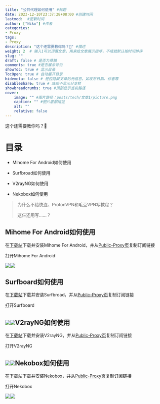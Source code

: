 ```yaml
---
title: "公共代理如何使用" #标题
date: 2023-12-10T23:37:28+08:00 #创建时间
lastmod:  #更新时间
author: ["Niko"] #作者
categories: 
- Proxy
tags: 
- Proxy
description: "这个还需要教你吗？🤔" #描述
weight: 2  # 输入1可以顶置文章，用来给文章展示排序，不填就默认按时间排序
slug: ""
draft: false # 是否为草稿
comments: true #是否展示评论
showToc: true # 显示目录
TocOpen: true # 自动展开目录
hidemeta: false # 是否隐藏文章的元信息，如发布日期、作者等
disableShare: true # 底部不显示分享栏
showbreadcrumbs: true #顶部显示当前路径
cover:
    image: "" #图片路径：posts/tech/文章1/picture.png
    caption: "" #图片底部描述
    alt: ""
    relative: false
--- 
```


这个还需要教你吗？🤔
<!--more-->


# 目录

+   Mihome For Android如何使用
    
+   Surfbroad如何使用
    
+   V2rayNG如何使用
    
+   Nekobox如何使用
    

> 为什么不给快连、ProtonVPN和毛豆VPN写教程？
> 
> 这仨还用写......？

## Mihome For Android如何使用

在[下载站](https://ds.h2o-2.org/)下载并安装Mihome For Android，并从[Public-Proxy页](https://h2o-2.org/Public-Proxy)复制订阅链接

打开Mihome For Android

![](https://picshack.net/ib/FrXFCS52je.jpg)![](https://picshack.net/ib/0vTtFSGiwc.jpg)

## Surfboard如何使用

在[下载站](https://ds.h2o-2.org/)下载并安装Surfbroad，并从[Public-Proxy页](https://h2o-2.org/Public-Proxy)复制订阅链接

打开Surfboard

## ![](https://picshack.net/ib/mOB3Fci6BW.png)![](https://picshack.net/ib/w57cM0e1RK.jpg)V2rayNG如何使用

在[下载站](https://ds.h2o-2.org/)下载并安装V2rayNG，并从[Public-Proxy页](https://h2o-2.org/Public-Proxy)复制订阅链接

打开V2rayNG

## ![](https://picshack.net/ib/gnI67wrWsJ.jpg)![](https://picshack.net/ib/6ZPN9Jlxvp.jpg)Nekobox如何使用

在[下载站](https://ds.h2o-2.org/)下载并安装Nekobox，并从[Public-Proxy页](https://h2o-2.org/Public-Proxy)复制订阅链接

打开Nekobox

![](https://picshack.net/ib/3vDBjz3BqB.jpg)![](https://picshack.net/ib/uWa0OG9ESP.jpg)
